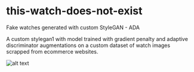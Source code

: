 # this-watch-does-not-exist
Fake watches generated with custom StyleGAN - ADA

A custom stylegan1 with model trained with gradient penalty and adaptive discriminator augmentations on a custom dataset of watch images scrapped from ecommerce websites.

![alt text](https://github.com/MathewKouch/this-watch-does-not-exist/blob/main/fakes.gif)



